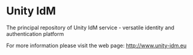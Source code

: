 # Unity IdM

The principal repository of Unity IdM service - versatile identity and authentication platform

For more information please visit the web page: http://www.unity-idm.eu
